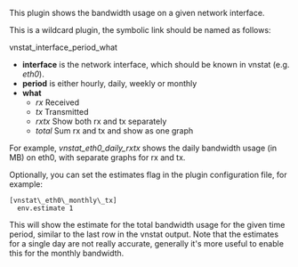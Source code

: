 This plugin shows the bandwidth usage on a given network interface.

This is a wildcard plugin, the symbolic link should be named as follows:

vnstat\_interface\_period\_what

* **interface** is the network interface, which should be known in vnstat
  (e.g. _eth0_).
* **period** is either hourly, daily, weekly or monthly
* **what**
  - _rx_   Received
  - _tx_    Transmitted
  - _rxtx_  Show both rx and tx separately
  - _total_ Sum rx and tx and show as one graph

For example, _vnstat\_eth0\_daily\_rxtx_ shows the daily bandwidth usage (in
MB) on eth0, with separate graphs for rx and tx.

Optionally, you can set the estimates flag in the plugin configuration file,
for example:

    [vnstat\_eth0\_monthly\_tx]
      env.estimate 1

This will show the estimate for the total bandwidth usage for the given time
period, similar to the last row in the vnstat output. Note that the estimates
for a single day are not really accurate, generally it's more useful to enable
this for the monthly bandwidth.
